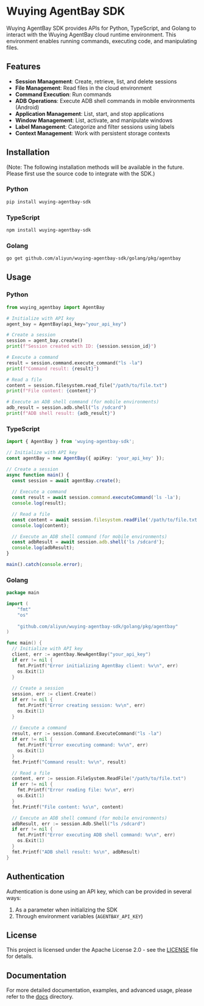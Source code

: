 # Wuying AgentBay SDK

Wuying AgentBay SDK provides APIs for Python, TypeScript, and Golang to interact with the Wuying AgentBay cloud runtime environment. This environment enables running commands, executing code, and manipulating files.

## Features

- **Session Management**: Create, retrieve, list, and delete sessions
- **File Management**: Read files in the cloud environment
- **Command Execution**: Run commands
- **ADB Operations**: Execute ADB shell commands in mobile environments (Android)
- **Application Management**: List, start, and stop applications
- **Window Management**: List, activate, and manipulate windows
- **Label Management**: Categorize and filter sessions using labels
- **Context Management**: Work with persistent storage contexts

## Installation

(Note: The following installation methods will be available in the future. Please first use the source code to integrate with the SDK.)

### Python

```bash
pip install wuying-agentbay-sdk
```

### TypeScript

```bash
npm install wuying-agentbay-sdk
```

### Golang

```bash
go get github.com/aliyun/wuying-agentbay-sdk/golang/pkg/agentbay
```

## Usage

### Python

```python
from wuying_agentbay import AgentBay

# Initialize with API key
agent_bay = AgentBay(api_key="your_api_key")

# Create a session
session = agent_bay.create()
print(f"Session created with ID: {session.session_id}")

# Execute a command
result = session.command.execute_command("ls -la")
print(f"Command result: {result}")

# Read a file
content = session.filesystem.read_file("/path/to/file.txt")
print(f"File content: {content}")

# Execute an ADB shell command (for mobile environments)
adb_result = session.adb.shell("ls /sdcard")
print(f"ADB shell result: {adb_result}")
```

### TypeScript

```typescript
import { AgentBay } from 'wuying-agentbay-sdk';

// Initialize with API key
const agentBay = new AgentBay({ apiKey: 'your_api_key' });

// Create a session
async function main() {
  const session = await agentBay.create();
  
  // Execute a command
  const result = await session.command.executeCommand('ls -la');
  console.log(result);

  // Read a file
  const content = await session.filesystem.readFile('/path/to/file.txt');
  console.log(content);

  // Execute an ADB shell command (for mobile environments)
  const adbResult = await session.adb.shell('ls /sdcard');
  console.log(adbResult);
}

main().catch(console.error);
```

### Golang

```go
package main

import (
	"fmt"
	"os"
	
	"github.com/aliyun/wuying-agentbay-sdk/golang/pkg/agentbay"
)

func main() {
  // Initialize with API key
  client, err := agentbay.NewAgentBay("your_api_key")
  if err != nil {
    fmt.Printf("Error initializing AgentBay client: %v\n", err)
    os.Exit(1)
  }
  
  // Create a session
  session, err := client.Create()
  if err != nil {
    fmt.Printf("Error creating session: %v\n", err)
    os.Exit(1)
  }
  
  // Execute a command
  result, err := session.Command.ExecuteCommand("ls -la")
  if err != nil {
    fmt.Printf("Error executing command: %v\n", err)
    os.Exit(1)
  }
  fmt.Printf("Command result: %v\n", result)

  // Read a file
  content, err := session.FileSystem.ReadFile("/path/to/file.txt")
  if err != nil {
    fmt.Printf("Error reading file: %v\n", err)
    os.Exit(1)
  }
  fmt.Printf("File content: %s\n", content)

  // Execute an ADB shell command (for mobile environments)
  adbResult, err := session.Adb.Shell("ls /sdcard")
  if err != nil {
    fmt.Printf("Error executing ADB shell command: %v\n", err)
    os.Exit(1)
  }
  fmt.Printf("ADB shell result: %s\n", adbResult)
}
```

## Authentication

Authentication is done using an API key, which can be provided in several ways:

1. As a parameter when initializing the SDK
2. Through environment variables (`AGENTBAY_API_KEY`)

## License

This project is licensed under the Apache License 2.0 - see the [LICENSE](LICENSE) file for details.

## Documentation

For more detailed documentation, examples, and advanced usage, please refer to the [docs](docs/) directory.
